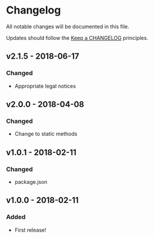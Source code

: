 # Changelog

All notable changes will be documented in this file.

Updates should follow the [Keep a CHANGELOG](http://keepachangelog.com/) principles.

## v2.1.5 - 2018-06-17

### Changed

- Appropriate legal notices

## v2.0.0 - 2018-04-08

### Changed

- Change to static methods

## v1.0.1 - 2018-02-11

### Changed
- package.json

## v1.0.0 - 2018-02-11

### Added
- First release!

